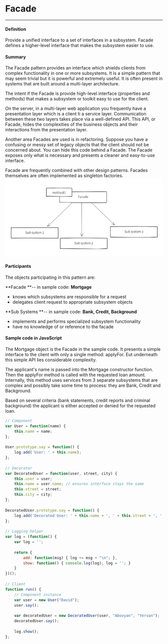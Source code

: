 # Facade

---

#### Definition

Provide a unified interface to a set of interfaces in a subsystem. Facade defines a higher-level interface that makes the subsystem easier to use.

#### Summary

The Facade pattern provides an interface which shields clients from complex functionality in one or more subsystems. It is a simple pattern that may seem trivial but it is powerful and extremely useful. It is often present in systems that are built around a multi-layer architecture.

The intent if the Facade is provide high-level interface \(properties and methods\) that makes a subsystem or toolkit easy to use for the client.

On the server, in a multi-layer web application you frequently have a presentation layer which is a client ti a service layer. Communication between these two layers takes place via a well-defined API. This API, or Facade, hides the complexities of the business objects and their interactions from the presentation layer.

Another area Facades are used is in refactoring. Suppose you have a confusing or messy set of legacy objects that the client should not be concerned about. You can hide this code behind a Facade. The Facade exposes only what is necessary and presents a cleaner and easy-to-use interface.

Facade are frequently combined with other design patterns. Facades themselves are often implemented as singleton factories.![](/assets/facade.png)

#### Participants

The objects participating in this pattern are:

**Facade **-- in sample code: **Mortgage**

* knows which subsystems are responsible for a request
* delegates client request to appropriate subsystem objects

**Sub Systems **-- in sample code: **Bank, Credit, Background**

* implements and performs specialized subsystem functionality
* have no knowledge of  or reference to the facade



#### Sample code in JavaScript

The Mortgage object is the Facade in the sample code. It presents a simple interface to the client with only a single method: applyFor. Eut underneath this simple API lies considerable complexity.

The applicant's name is passed into the Mortgage constructor function. Then the applyFor method is called with the requested loan amount. Internally, this method uses services from 3 separate subsystems that are complex and possibly take some time to process: they are Bank, Credit and Background.

Based on several criteria \(bank statements, credit reports and criminal background\) the applicant is either accepted or denied for the requested loan.

```js
// Component
var User = function(name) {
    this.name = name;
};

User.prototype.say = function() {
    log.add('User: ' + this.name);
};

// Decorator
var DecoratedUser = function(user, street, city) {
    this.user = user;
    this.name = user.name; // ensures interface stays the same
    this.street = street;
    this.city = city;
};

DecoratedUser.prototype.say = function() {
    log.add('Decorated User: ' + this.name + ', ' + this.street + ', ' + this.city);
};

// Logging helper
var log = (function() {
    var log = '';

    return {
        add: function(msg) { log += msg + "\n"; },
        show: function() { console.log(log); log = ''; }
    }
})();

// Client
function run() {
    // Component instance
    var user = new User("David");
    user.say();

    var decoratedUser = new DecoratedUser(user, "Abovyan", "Yervan");
    decoratedUser.say();

    log.show();
};
```



